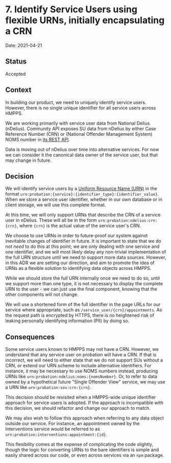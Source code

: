 # 7. Identify Service Users using flexible URNs, initially encapsulating a CRN

Date: 2021-04-21

## Status

Accepted

## Context

In building our product, we need to uniquely identify service users. However, there is no single unique identifier for all service users across HMPPS.

We are working primarily with service user data from National Delius (nDelius). Community API exposes SU data from nDelius by either Case Reference Number (CRN) or (National Offender Management System) NOMS number in [its REST API](https://community-api-secure.test.delius.probation.hmpps.dsd.io/swagger-ui/index.html#/Core%20offender).

Data is moving out of nDelius over time into alternative services. For now we can consider it the canonical data owner of the service user, but that may change in future.

## Decision

We will identify service users by a [Uniform Resource Name (URN)](https://en.wikipedia.org/wiki/Uniform_Resource_Name) in the format `urn:probation:{service}:{identifier_type}:{identifier_value}`. When we store a service user identifier, whether in our own database or in client storage, we will use this complete format.

At this time, we will only support URNs that describe the CRN of a service user in nDelius. These will all be in the form `urn:probation:ndelius:crn:{crn}`, where `{crn}` is the actual value of the service user's CRN.

We choose to use URNs in order to future-proof our system against inevitable changes of identifier in future. It is important to state that we do not *need* to do this at this point; we are only dealing with one service and one identifier, and we will most likely delay any non-trivial implementation of the full URN structure until we need to support more data sources. However, in this ADR we are setting our direction, and aim to promote the idea of URNs as a flexible solution to identifying data objects across HMPPS.

While we should store the full URN internally once we need to do so, until we support more than one type, it is not necessary to display the complete URN to the user - we can just use the final component, knowing that the other components will not change.

We will use a shortened form of the full identifier in the page URLs for our service where appropriate, such as `/service_user/{crn}/appointments`. As the request path is encrypted by HTTPS, there is no heightened risk of leaking personally identifying information (PII) by doing so.

## Consequences

Some service users known to HMPPS may not have a CRN. However, we understand that any service user on probation will have a CRN. If that is incorrect, we will need to either state that we do not support SUs without a CRN, or extend our URN scheme to include alternative identifiers. For instance, it may be necessary to use NOMS numbers instead, producing URNs like `urn:probation:ndelius:noms:{nomsNumber}`. Or, to refer to data owned by a hypothetical future "Single Offender View" service, we may use a URN like `urn:probation:sov:crn:{crn}`.

This decision should be revisited when a HMPPS-wide unique identifier approach for service users is adopted. If the approach is incompatible with this decision, we should refactor and change our approach to match.

We may also wish to follow this approach when referring to any data object outside our service. For instance, an appointment owned by the Interventions service would be referred to as `urn:probation:interventions:appointment:{id}`.

This flexibility comes at the expense of complicating the code slightly, though the logic for converting URNs to the bare identifiers is simple and easily shared across our code, or even across services via an `npm` package.
